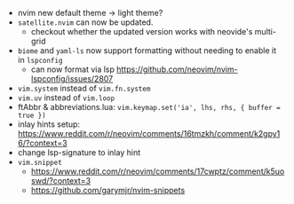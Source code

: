 <!-- LTeX: enabled=false -->

- nvim new default theme -> light theme?
- `satellite.nvim` can now be updated.
	+ checkout whether the updated version works with neovide's multi-grid
- `biome` and `yaml-ls` now support formatting without needing to enable it in
  `lspconfig`
	+ can now format via lsp <https://github.com/neovim/nvim-lspconfig/issues/2807>
- `vim.system` instead of `vim.fn.system`
- `vim.uv` instead of `vim.loop`
- ftAbbr & abbreviations.lua: `vim.keymap.set('ia', lhs, rhs, { buffer = true })`
- inlay hints setup: <https://www.reddit.com/r/neovim/comments/16tmzkh/comment/k2gpy16/?context=3>
- change lsp-signature to inlay hint
- `vim.snippet`
	+ <https://www.reddit.com/r/neovim/comments/17cwptz/comment/k5uoswd/?context=3>
	+ <https://github.com/garymjr/nvim-snippets>

